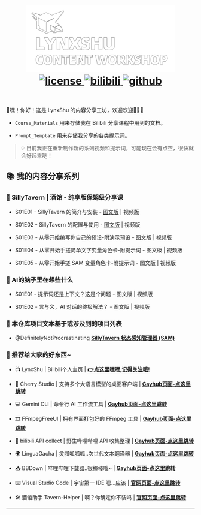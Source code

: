 <h1 align="center">
  <a href="https://github.com/LynxShu/lynxshu.cntwsp">
    <img alt="LynxShu" src="assets/img/logo_github.png?raw=true" width="400" height="178">
  </a>

  <a href="https://github.com/LynxShu/lynxshu.cntwsp/blob/main/LICENSE">
    <img alt="license" src="https://img.shields.io/badge/License%20-%20CC--BY--NC--SA%204.0-%20%23006cff?style=flat-square&logo=creativecommons&logoColor=white">
  </a> 
  <a href="https://space.bilibili.com/582462">
    <img alt="bilibili" src="https://img.shields.io/badge/Bilibili%20-%20LynxShu%20-%20%23006cff?style=flat-square&logo=bilibili&logoColor=white">
  </a> 
  <a href="https://github.com/LynxShu">
    <img alt="github" src="https://img.shields.io/badge/Github%20-%20LynxShu%20-%20%23006cff?style=flat-square&logo=github&logoColor=white">
  </a>
</h1>
<br>

🌟嘿！你好！这是 LynxShu 的内容分享工坊，欢迎欢迎👏👏👏

  - `Course_Materials` 用来存储我在 Bilibili 分享课程中用到的文档。

  - `Prompt_Template` 用来存储我分享的各类提示词。

> 💡 目前我正在重新制作新的系列视频和提示词，可能现在会有点空，很快就会好起来哒！

<h2>📚️ 我的内容分享系列</h2>

<h3>👼 SillyTavern | 酒馆 - 纯享版保姆级分享课</h3>

- S01E01 - SillyTavern 的简介与安装 - [图文版](Course_Materials/SillyTavern纯享版保姆级分享课/S01E01%20-%20SillyTavern%20的简介与安装.md) | 视频版

- S01E02 - SillyTavern 的配置与使用 - [图文版](Course_Materials/SillyTavern纯享版保姆级分享课/S01E02%20-%20SillyTavern%20的配置与使用.md) | 视频版

- S01E03 - 从零开始编写你自己的预设-附演示预设  - 图文版 | 视频版

- S01E04 - 从零开始手搓简单文字变量角色卡-附提示词 - 图文版 | 视频版

- S01E05 - 从零开始手搓 SAM 变量角色卡-附提示词 - 图文版 | 视频版


<h3>🧠 AI的脑子里在想些什么</h3>

- S01E01 - 提示词还是上下文？这是个问题 - 图文版 | 视频版

- S01E02 - 言与义，AI 对话的终极解法？ - 图文版 | 视频版


<h3>🤝 本仓库项目文本基于或涉及到的项目列表</h3>

- @DefinitelyNotProcrastinating **[SillyTavern 状态感知管理器 (SAM)](https://github.com/DefinitelyNotProcrastinating/ST_var_manager)**


<h3>💖 推荐给大家的好东西~</h3>

- 📺️ LynxShu | Bilibili个人主页 | **[👉点这里嘿嘿,记得关注哦!](https://space.bilibili.com/582462)**

- 🍒 Cherry Studio | 支持多个大语言模型的桌面客户端 | **[Gayhub页面-点这里跳转](https://github.com/CherryHQ/cherry-studio)**

- 💻 Gemini CLI | 命令行 AI 工作流工具 | **[Gayhub页面-点这里跳转](https://github.com/google-gemini/gemini-cli)**

- 🎞 FFmpegFreeUI | 拥有界面打包好的 FFmpeg 工具 | **[Gayhub页面-点这里跳转](https://github.com/Lake1059/FFmpegFreeUI)**

- 🧾 bilibili API collect | 野生哔哩哔哩 API 收集整理 | **[Gayhub页面-点这里跳转](https://github.com/SocialSisterYi/bilibili-API-collect)**

- 🌍 LinguaGacha | 灵呱呱呱呱..次世代文本翻译器 | **[Gayhub页面-点这里跳转](https://github.com/neavo/LinguaGacha)**

- 📥 BBDown | 哔哩哔哩下载器..很棒棒哦~ | **[Gayhub页面-点这里跳转](https://github.com/nilaoda/BBDown)**

- ⌨️ Visual Studio Code | 宇宙第一 IDE 嗯...应该 | **[官网页面-点这里跳转](https://code.visualstudio.com/)**

- 🛠️ 酒馆助手 Tavern-Helper | 啊？你确定你不装吗 | **[官网页面-点这里跳转](https://n0vi028.github.io/JS-Slash-Runner-Doc/)**

---
